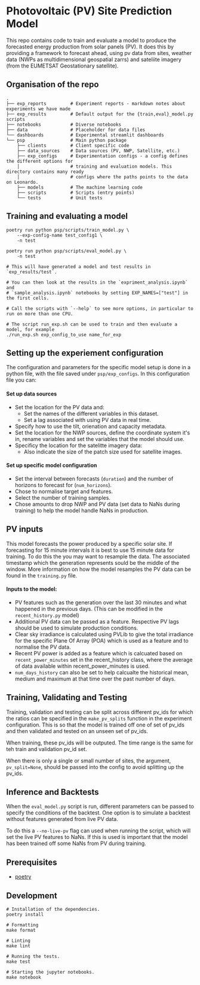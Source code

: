# Photovoltaic (PV) Site Prediction Model

This repo contains code to train and evaluate a model to produce the forecasted energy production from solar panels (PV). It does this by providing a framework to forecast ahead, using pv data from sites, weather data (NWPs as multidimensional geospatial zarrs) and sateliite imagery (from the EUMETSAT Geostationary satellite).

## Organisation of the repo

```
.
├── exp_reports         # Experiment reports - markdown notes about experiments we have made
├── exp_results         # Default output for the {train,eval}_model.py scripts
├── notebooks           # Diverse notebooks
├── data                # Placeholder for data files
└── dashboards          # Experimental streamlit dashboards
└── psp                 # Main python package
    ├── clients         # Client specific code
    ├── data_sources    # Data sources (PV, NWP, Satellite, etc.)
    ├── exp_configs     # Experimentation configs - a config defines the different options for
    │                   # training and evaluation models. This directory contains many ready
    │                   # configs where the paths points to the data on Leonardo.
    ├── models          # The machine learning code
    ├── scripts         # Scripts (entry points)
    └── tests           # Unit tests
```

## Training and evaluating a model

    poetry run python psp/scripts/train_model.py \
        --exp-config-name test_config1 \
        -n test

    poetry run python psp/scripts/eval_model.py \
        -n test

    # This will have generated a model and test results in `exp_results/test`.

    # You can then look at the results in the `expriment_analysis.ipynb` and
    # `sample_analysis.ipynb` notebooks by setting EXP_NAMES=["test"] in the first cells.

    # Call the scripts with `--help` to see more options, in particular to run on more than one CPU.

    # The script run_exp.sh can be used to train and then evaluate a model, for example
    ./run_exp.sh exp_config_to_use name_for_exp

## Setting up the experiement configuration

The configuration and parameters for the specific model setup is done in a python file, with the file saved under `psp/exp_configs`. In this configuration file you can:

#### Set up data sources

- Set the location for the PV data and:
  - Set the names of the different variables in this dataset.
  - Set a lag associated with using PV data in real time.
- Specify how to use the tilt, orienation and capacity metadata.
- Set the location for the NWP sources, define the coordinate system it's in, rename variables and set the variables that the model should use.
- Specificy the location for the satelitte imagery data:
  - Also indicate the size of the patch size used for satellite images.

#### Set up specific model configuration

- Set the interval between forecasts (`duration`) and the number of horizons to forecast for (`num_horizons`).
- Chose to normalise target and features.
- Select the number of training samples.
- Chose amounts to drop NWP and PV data (set data to NaNs during training) to help the model handle NaNs in production.

## PV inputs

This model forecasts the power produced by a specific solar site. If forecasting for 15 minute intervals it is best to use 15 minute data for training. To do this the you may want to resample the data. The associated timestamp which the generation represents sould be the middle of the window. More information on how the model resamples the PV data can be found in the `training.py` file.

#### Inputs to the model:

- PV features such as the generation over the last 30 minutes and what happened in the previous days. (This can be modified in the `recent_history.py` model)
- Additional PV data can be passed as a feature. Respective PV lags should be used to simulate production conditions.
- Clear sky irradiance is calculated using PVLib to give the total irradiance for the specific Plane Of Array (POA) which is used as a feature and to normalise the PV data.
- Recent PV power is added as a feature which is calcuated based on `recent_power_minutes` set in the recent_history class, where the average of data available within recent_power_minutes is used.
- `num_days_history` can also be set to help calcualte the historical mean, medium and maximum at that time over the past number of days.


## Training, Validating and Testing

Training, validation and testing can be split across different pv_ids for which the ratios can be specified in the `make_pv_splits` function in the experiment configuration. This is so that the model is trained off one of set of pv_ids and then validated and tested on an unseen set of pv_ids.

 When training, these pv_ids will be outputed. The time range is the same for teh train and validation pv_id set.

When there is only a single or small number of sites, the argument, `pv_split=None`, should be passed into the config to avoid splitting up the pv_ids.

## Inference and Backtests

When the `eval_model.py` script is run, different parameters can be passed to specify the conditions of the backtest. One option is to simulate a backtest without features generated from live PV data.

To do this a `--no-live-pv` flag can used when running the script, which will set the live PV features to NaNs. If this is used is important that the model has been trained off some NaNs from PV during training.

## Prerequisites

* [poetry][poetry]

## Development

    # Installation of the dependencies.
    poetry install

    # Formatting
    make format

    # Linting
    make lint

    # Running the tests.
    make test

    # Starting the jupyter notebooks.
    make notebook

[poetry]: https://python-poetry.org/docs/#installation
